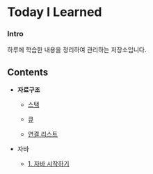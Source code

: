 # Today I Learned

### Intro

하루에 학습한 내용을 정리하여 관리하는 저장소입니다.



## Contents

- **자료구조**
  - [스택](https://github.com/mgstyle97/TIL/tree/master/Data%20structure/Stack)
  
  - [큐](https://github.com/mgstyle97/TIL/tree/master/Data%20structure/Queue)
  
  - [연결 리스트](https://github.com/mgstyle97/TIL/tree/master/Data%20structure/Linked_list)

- 자바
  - [1. 자바 시작하기](https://github.com/mgstyle97/TIL/tree/master/Java/Chap_1)